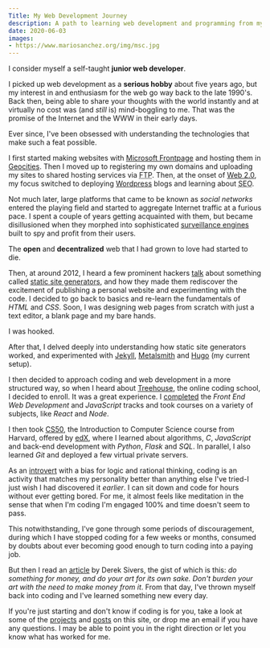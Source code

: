 ```yaml
---
Title: My Web Development Journey
description: A path to learning web development and programming from my own experience
date: 2020-06-03
images:
- https://www.mariosanchez.org/img/msc.jpg
---
```


I consider myself a self-taught **junior web developer**. 

I picked up web development as a **serious hobby** about five years ago, but my interest in and enthusiasm for the web go way back to the late 1990's. Back then, being able to share your thoughts with the world instantly and at virtually no cost was (and *still* is) mind-boggling to me. That was the promise of the Internet and the WWW in their early days. 

Ever since, I've been obsessed with understanding the technologies that make such a feat possible. 

I first started making websites with [Microsoft Frontpage](https://en.wikipedia.org/wiki/Microsoft_FrontPage) and hosting them in [Geocities](https://www.citylab.com/life/2019/01/geocities-archive-netscape-browser-first-web-suburbs-aol/580285/). Then I moved up to registering my own domains and uploading my sites to shared hosting services via <abbr title="File Transfer Protocol">FTP</abbr>. Then, at the onset of [Web 2.0](https://www.cbsnews.com/news/what-is-web-20/), my focus switched to deploying [Wordpress](https://wordpress.org/) blogs and learning about <abbr title="Search Engine Optimization">SEO</abbr>. 

Not much later, large platforms that came to be known as *social networks* entered the playing field and started to aggregate Internet traffic at a furious pace. I spent a couple of years getting acquainted with them, but became disillusioned when they morphed into sophisticated [surveillance engines](https://nomasters.io/posts/nonparticipation/) built to spy and profit from their users. 

The **open** and **decentralized** web that I had grown to love had started to die.

Then, at around 2012, I heard a few prominent hackers [talk](https://tom.preston-werner.com/2008/11/17/blogging-like-a-hacker.html) about something called [static site generators](https://www.sitepoint.com/static-site-generators/), and how they made them rediscover the excitement of publishing a personal website and experimenting with the code. I decided to go back to basics and re-learn the fundamentals of *HTML* and *CSS*. Soon, I was designing web pages from scratch with just a text editor, a blank page and my bare hands. 

I was hooked.

After that, I delved deeply into understanding how static site generators worked, and experimented with [Jekyll](https://jekyllrb.com/), [Metalsmith](https://metalsmith.io) and [Hugo](https://gohugo.io) (my current setup). 

I then decided to approach coding and web development in a more structured way, so when I heard about [Treehouse](https://teamtreehouse.com), the online coding school, I decided to enroll. It was a great experience. I [completed](https://teamtreehouse.com/mariosanchezcarrion) the *Front End Web Development* and *JavaScript* tracks and took courses on a variety of subjects, like *React* and *Node*. 

I then took [CS50](https://www.edx.org/course/cs50s-introduction-to-computer-science), the Introduction to Computer Science course from Harvard, offered by [edX](https://edx.org), where I learned about algorithms, *C*, *JavaScript* and back-end development with *Python*, *Flask* and *SQL*. In parallel, I also learned *Git* and deployed a few virtual private servers.

As an [introvert](https://www.16personalities.com/intj-personality) with a bias for logic and rational thinking, coding is an activity that matches my personality better than anything else I've tried-I just wish I had discovered it *earlier*. I can sit down and code for hours without ever getting bored. For me, it almost feels like meditation in the sense that when I'm coding I'm engaged 100% and time doesn't seem to pass.

This notwithstanding, I've gone through some periods of discouragement, during which I have stopped coding for a few weeks or months, consumed by doubts about ever becoming good enough to turn coding into a paying job.  

But then I read an [article](https://sivers.org/balance) by Derek Sivers, the gist of which is this: *do something for money, and do your art for its own sake. Don't burden your art with the need to make money from it*. From that day, I've thrown myself back into coding and I've learned something new every day. 

If you're just starting and don't know if coding is for you, take a look at some of the [projects](/project/) and [posts](/post/) on this site, or drop me an email if you have any questions. I may be able to point you in the right direction or let you know what has worked for me.


